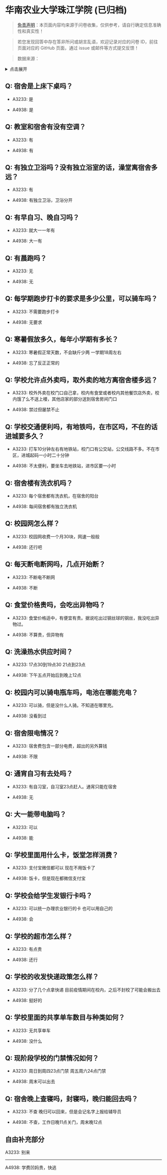 # 华南农业大学珠江学院 (已归档)

> [免责声明](https://colleges.chat/#_3)：本页面内容均来源于问卷收集，仅供参考，请自行确定信息准确性和真实性！

> 若您发现回答中存在答非所问或胡言乱语，欢迎记录对应的问卷 ID，前往页面对应的 GitHub 页面，通过 issue 或邮件等方式提交反馈！

> 数据来源：

<details><summary>点击展开</summary>
<ul>
<li>A3233: 匿名 (2021 年 06 月)</li>
<li>A4938: 匿名 (2022 年 06 月)</li>
</ul>
</details>

## Q: 宿舍是上床下桌吗？

- A3233: 是

- A4938: 是

## Q: 教室和宿舍有没有空调？

- A3233: 有

- A4938: 有

## Q: 有独立卫浴吗？没有独立浴室的话，澡堂离宿舍多远？

- A3233: 有

- A4938: 有独立卫浴，卫浴分开

## Q: 有早自习、晚自习吗？

- A3233: 就大一一年有

- A4938: 大一有

## Q: 有晨跑吗？

- A3233: 无

- A4938: 无

## Q: 每学期跑步打卡的要求是多少公里，可以骑车吗？

- A3233: 不需要跑步打卡

- A4938: 无要求

## Q: 寒暑假放多久，每年小学期有多长？

- A3233: 寒暑假正常天数，不会缺斤少两 一学期18周左右

- A4938: 忘了反正正常的

## Q: 学校允许点外卖吗，取外卖的地方离宿舍楼多远？

- A3233: 校外外卖在校门口自己拿，校内有食堂或者校内其他餐饮店外卖，校内饿了么不送上楼，其他店家的部分送到宿舍房间门口

- A4938: 禁过但屡禁不止

## Q: 学校交通便利吗，有地铁吗，在市区吗，不在的话进城要多久？

- A3233: 打车10分钟左右有地铁站，校门口有公交站，公交线路不多。不在市区，进城起码一小时二十分钟

- A4938: 不太便利，要坐车去地铁站，进市区要一小时

## Q: 宿舍楼有洗衣机吗？

- A3233: 每个宿舍都有洗衣机，在宿舍的阳台

- A4938: 每间宿舍都有独立洗衣机

## Q: 校园网怎么样？

- A3233: 校园网收费一个月30块，网速一般般

- A4938: 还行吧

## Q: 每天断电断网吗，几点开始断？

- A3233: 不断电不断网

- A4938: 不断

## Q: 食堂价格贵吗，会吃出异物吗？

- A3233: 食堂价格适中，有便宜有贵。据说吃出过钢丝球的钢丝，我没吃出异物过。

- A4938: 不算贵，但异物有

## Q: 洗澡热水供应时间？

- A3233: 17点30到19点30 21点到23点

- A4938: 下午五点开始后到晚上12点

## Q: 校园内可以骑电瓶车吗，电池在哪能充电？

- A3233: 可以骑，但是没什么人骑。不知道在哪里充。

- A4938: 没看到过

## Q: 宿舍限电情况？

- A3233: 宿舍费包含一部分电费，超出的另外算钱

- A4938: 不限

## Q: 通宵自习有去处吗？

- A3233: 有自习室，自习室23点赶人。通宵只能在宿舍

- A4938: 无

## Q: 大一能带电脑吗？

- A3233: 可以

- A4938: 能

## Q: 学校里面用什么卡，饭堂怎样消费？

- A3233: 支付宝微信都可以 现在不用饭卡了

- A4938: 饭卡，但是现在都微信支付宝

## Q: 学校会给学生发银行卡吗？

- A3233: 可以统一办理农业银行的卡 也可以用自己的

- A4938: 会

## Q: 学校的超市怎么样？

- A3233: 有点贵

- A4938: 还行

## Q: 学校的收发快递政策怎么样？

- A3233: 分了几个点拿快递 目前疫情期间在校内，之后不封校了可能会搬出去

- A4938: 挺好的

## Q: 学校里面的共享单车数目与种类如何？

- A3233: 无共享单车

- A4938: 没什么

## Q: 现阶段学校的门禁情况如何？

- A3233: 周日到周四23点门禁 周五周六24点门禁

- A4938: 周末可以出去

## Q: 宿舍晚上查寝吗，封寝吗，晚归能回去吗？

- A3233: 不查 晚归可以回来，但是会记名字上报给辅导员

- A4938: 不查，工作日晚11点关门，周末晚12点

## 自由补充部分

A3233: 别来

***

A4938: 学费凹妈贵，快逃